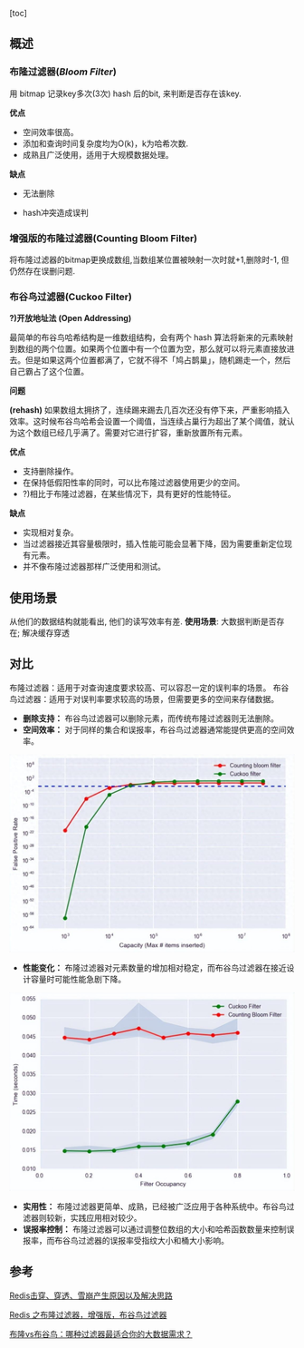 [toc]

## 概述

### 布隆过滤器(*Bloom Filter*)

用 bitmap 记录key多次(3次) hash 后的bit, 来判断是否存在该key.

**优点**

- 空间效率很高。
- 添加和查询时间复杂度均为O(k)，k为哈希次数.
- 成熟且广泛使用，适用于大规模数据处理。

**缺点**

- 无法删除

- hash冲突造成误判



### 增强版的布隆过滤器(Counting Bloom Filter)

将布隆过滤器的bitmap更换成数组,当数组某位置被映射一次时就+1,删除时-1, 
但仍然存在误删问题.

### 布谷鸟过滤器(Cuckoo Filter)

**?)开放地址法 (Open Addressing)**

最简单的布谷鸟哈希结构是一维数组结构，会有两个 hash 算法将新来的元素映射到数组的两个位置。如果两个位置中有一个位置为空，那么就可以将元素直接放进去。但是如果这两个位置都满了，它就不得不「鸠占鹊巢」，随机踢走一个，然后自己霸占了这个位置。

**问题**

**(rehash)**
如果数组太拥挤了，连续踢来踢去几百次还没有停下来，严重影响插入效率。这时候布谷鸟哈希会设置一个阈值，当连续占巢行为超出了某个阈值，就认为这个数组已经几乎满了。需要对它进行扩容，重新放置所有元素。

**优点**

- 支持删除操作。
- 在保持低假阳性率的同时，可以比布隆过滤器使用更少的空间。
- ?)相比于布隆过滤器，在某些情况下，具有更好的性能特征。

**缺点**

- 实现相对复杂。
- 当过滤器接近其容量极限时，插入性能可能会显著下降，因为需要重新定位现有元素。
- 并不像布隆过滤器那样广泛使用和测试。

## 使用场景

从他们的数据结构就能看出, 他们的读写效率有差. 
**使用场景**: 大数据判断是否存在; 解决缓存穿透

## 对比

布隆过滤器：适用于对查询速度要求较高、可以容忍一定的误判率的场景。
布谷鸟过滤器：适用于对误判率要求较高的场景，但需要更多的空间来存储数据。

- **删除支持：** 布谷鸟过滤器可以删除元素，而传统布隆过滤器则无法删除。
- **空间效率：** 对于同样的集合和误报率，布谷鸟过滤器通常能提供更高的空间效率。

<img src="8109117523a20e8e7af5711a54dd42ba5535d3.jpg" alt="img" style="zoom:50%;" />

- **性能变化：** 布隆过滤器对元素数量的增加相对稳定，而布谷鸟过滤器在接近设计容量时可能性能急剧下降。

<img src="51b3111579a61e2c81e0006f6dbe020deb1e72.jpg" alt="img" style="zoom:50%;" />

- **实用性：** 布隆过滤器更简单、成熟，已经被广泛应用于各种系统中。布谷鸟过滤器则较新，实践应用相对较少。
- **误报率控制：** 布隆过滤器可以通过调整位数组的大小和哈希函数数量来控制误报率，而布谷鸟过滤器的误报率受指纹大小和桶大小影响。

## 参考

[Redis击穿、穿透、雪崩产生原因以及解决思路](https://objcoding.com/2021/11/28/redis/)

[Redis 之布隆过滤器，增强版，布谷鸟过滤器](https://www.cnblogs.com/Chary/p/15682276.html)

[布隆vs布谷鸟：哪种过滤器最适合你的大数据需求？](https://www.51cto.com/article/773960.html)

